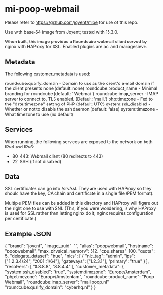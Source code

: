 mi-poop-webmail
===============

Please refer to https://github.com/joyent/mibe for use of this repo.

Use with base-64 image from Joyent; tested with 15.3.0.

When built, this image provides a Roundcube webmail client served by nginx with HAProxy for SSL. Enabled plugins are acl and managesieve.

Metadata
---------
The following customer_metadata is used:

roundcube:qualify_domain - Domain to use as the client's e-mail domain if the client presents none (default: none)
roundcube:product_name - Minimal branding for roundcube (default: '<domain name> Webmail')
roundcube:imap_server - IMAP server to connect to, TLS enabled. (Default: 'mail.<domain name>')
php:timezone - Fed to the "date.timezone" setting of PHP (default: UTC)
system:ssh_disabled - Whether or not to disable the ssh daemon (default: false)
system:timezone - What timezone to use (no default)

Services
--------
When running, the following services are exposed to the network on both IPv4 and IPv6:

* 80, 443: Webmail client (80 redirects to 443)
* 22: SSH (if not disabled)


Data
----
SSL certificates can go into /srv/ssl. They are used with HAProxy so they should have the key, CA chain and certificate in a single file (PEM format).

Multiple PEM files can be added in this directory and HAProxy will figure out the right one to use with SNI. (This, if you were wondering, is why
HAProxy is used for SSL rather than letting nginx do it; nginx requires configuration per certificate.)

Example JSON
------------

{
  "brand": "joyent",
  "image_uuid": "",
  "alias": "poopwebmail",
  "hostname": "poopwebmail",
  "max_physical_memory": 512,
  "cpu_shares": 100,
  "quota": 5,
  "delegate_dataset": "true",
  "nics": [
    {
      "nic_tag": "admin",
      "ips": ["1.2.3.4/24", "2001::1/64"],
      "gateways": ["1.2.3.1"],
      "primary": "true"
    }
  ],
  "resolvers": [
    "8.8.8.8",
    "8.8.4.4"
  ],
  "customer_metadata": {
    "system:ssh_disabled": "true",
    "system:timezone": "Europe/Amsterdam",
    "php:timezone": "Europe/Amsterdam",
    "roundcube:product_name": "Poop Webmail",
    "roundcube:imap_server": "mail.poop.nl",
    "roundcube:qualify_domain": "cyberhq.nl"
  }
}
